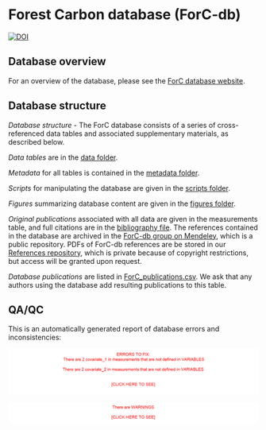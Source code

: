 # Forest Carbon database (ForC-db)
[![DOI](https://zenodo.org/badge/49171546.svg)](https://zenodo.org/badge/latestdoi/49171546)

## Database overview

For an overview of the database, please see the [ForC database website](https://forc-db.github.io/).

## Database structure

*Database structure* - The ForC database consists of a series of cross-referenced data tables and associated supplementary materials, as described below.

*Data tables* are in the [data folder](https://github.com/forc-db/ForC/tree/master/data).  

*Metadata* for all tables is contained in the [metadata folder](https://github.com/forc-db/ForC/tree/master/metadata).  

*Scripts* for manipulating the database are given in the [scripts folder](https://github.com/forc-db/ForC/tree/master/scripts).

*Figures* summarizing database content are given in the [figures folder](https://github.com/forc-db/ForC/tree/master/figures).

*Original publications* associated with all data are given in the measurements table, and full citations are in the [bibliography file](). The references contained in the database are archived in the [ForC-db group on Mendeley](https://www.mendeley.com/community/forc-db/), which is a public repository. PDFs of ForC-db references are be stored in our [References repository](https://github.com/forc-db/References), which is private because of copyright restrictions, but access will be granted upon request.

*Database publications* are listed in [ForC_publications.csv](https://github.com/forc-db/ForC/blob/master/ForC_publications.csv). We ask that any authors using the database add resulting publications to this table.


## QA/QC
This is an automatically generated report of database errors and inconsistencies:

[![There_are_no_errors to fix_:-)](https://github.com/forc-db/ForC/blob/master/QA_QC/error_reports/errors.png)](https://github.com/forc-db/ForC/tree/master/QA_QC/error_reports)

[![There_are_no_warnings_:-)](https://github.com/forc-db/ForC/blob/master/QA_QC/warning_reports/warnings.png)](https://github.com/forc-db/ForC/tree/master/QA_QC/warning_reports)
